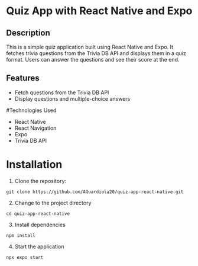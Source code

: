 # Quiz App with React Native and Expo
## Description
This is a simple quiz application built using React Native and Expo. It fetches trivia questions from the Trivia DB API and displays them in a quiz format. Users can answer the questions and see their score at the end.

## Features
* Fetch questions from the Trivia DB API
* Display questions and multiple-choice answers

#Technologies Used
* React Native
* React Navigation
* Expo
* Trivia DB API

# Installation
1. Clone the repository:
```
git clone https://github.com/AGuardiola20/quiz-app-react-native.git
```

2. Change to the project directory
```
cd quiz-app-react-native
```

3. Install dependencies
```
npm install
```

4. Start the application
```
npx expo start
```
